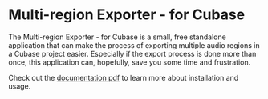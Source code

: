 # Multi-region Exporter - for Cubase
The Multi-region Exporter - for Cubase is a small, free standalone application that can make the process of exporting multiple audio regions in a Cubase project easier. Especially if the export process is done more than once, this application can, hopefully, save you some time and frustration.

Check out the [documentation pdf](/documentation.pdf) to learn more about installation and usage.